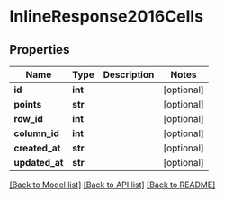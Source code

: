 # InlineResponse2016Cells

## Properties
Name | Type | Description | Notes
------------ | ------------- | ------------- | -------------
**id** | **int** |  | [optional] 
**points** | **str** |  | [optional] 
**row_id** | **int** |  | [optional] 
**column_id** | **int** |  | [optional] 
**created_at** | **str** |  | [optional] 
**updated_at** | **str** |  | [optional] 

[[Back to Model list]](../README.md#documentation-for-models) [[Back to API list]](../README.md#documentation-for-api-endpoints) [[Back to README]](../README.md)

